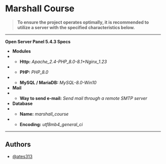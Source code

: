 # Marshall Course

> **To ensure the project operates optimally, it is recommended to utilize a server with the specified characteristics below.**

---

**Open Server Panel 5.4.3 Specs**
- **Modules**
- - **Http:** *Apache_2.4-PHP_8.0-8.1+Nginx_1.23*
- - **PHP:** *PHP_8.0*
- - **MySQL / MariaDB:** *MySQL-8.0-Win10*
- **Mail**
- - **Way to send e-mail:** *Send mail through a remote SMTP server*
- **Database**
- - **Name:** *marshall_course*
- - **Encoding:** *utf8mb4_general_ci*

---

## Authors

- [@ates313](https://github.com/ates313)